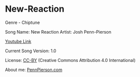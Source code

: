 # New-Reaction
Genre - Chiptune

Song Name: New Reaction
Artist: Josh Penn-Pierson

[Youtube Link](https://www.youtube.com/watch?v=IqbG7lD5axc&list=PLye9mcKwe2zy3KW8uK_3F7HVMjJjdqSqU&index=7)

Current Song Version: 1.0

License: [CC-BY](http://creativecommons.org/licenses/by/4.0/) (Creative Commons Attribution 4.0 International)

About me: [PennPierson.com](http://pennpierson.com/)
